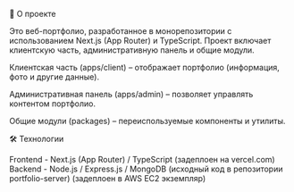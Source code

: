📌 О проекте

Это веб-портфолио, разработанное в монорепозитории с использованием Next.js (App Router) и TypeScript. Проект включает клиентскую часть, административную панель и общие модули.

Клиентская часть (apps/client) – отображает портфолио (информация, фото и другие данные).

Административная панель (apps/admin) – позволяет управлять контентом портфолио.

Общие модули (packages) – переиспользуемые компоненты и утилиты.

🛠️ Технологии

Frontend - Next.js (App Router) / TypeScript (задеплоен на vercel.com)
Backend - Node.js / Express.js / MongoDB (исходный код в репозитории portfolio-server) (задеплоен в AWS EC2 экземпляр)
